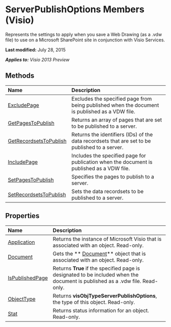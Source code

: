 
# ServerPublishOptions Members (Visio)
Represents the settings to apply when you save a Web Drawing (as a .vdw file) to use on a Microsoft SharePoint site in conjunction with Visio Services.

 **Last modified:** July 28, 2015

 _**Applies to:** Visio 2013 Preview_

## Methods



|**Name**|**Description**|
|:-----|:-----|
| [ExcludePage](3916ded4-daed-d6c7-9d75-c35273fed54a.md)|Excludes the specified page from being published when the document is published as a VDW file.|
| [GetPagesToPublish](e5dacddd-9b3d-7d18-afff-82ee6a042b03.md)|Returns an array of pages that are set to be published to a server.|
| [GetRecordsetsToPublish](d0f1981d-f0ef-12dc-a0aa-562ef38a7aec.md)|Returns the identifiers (IDs) of the data recordsets that are set to be published to a server.|
| [IncludePage](6af3f654-3b08-a990-8f0c-b05bb046a0b4.md)|Includes the specified page for publication when the document is published as a VDW file.|
| [SetPagesToPublish](9d874876-e053-d6fb-04c2-8e162a0457ec.md)|Specifies the pages to publish to a server.|
| [SetRecordsetsToPublish](c79a8677-e4f0-9eff-9eda-72b11d0af240.md)|Sets the data recordsets to be published to a server.|

## Properties



|**Name**|**Description**|
|:-----|:-----|
| [Application](ec9b9667-d0da-fcac-1fa5-c21105e96939.md)|Returns the instance of Microsoft Visio that is associated with an object. Read-only.|
| [Document](a09b7c44-0611-0033-0379-badad33d206f.md)|Gets the  ** [Document](21640062-13a2-a2b2-7c61-7e707671207c.md)** object that is associated with an object. Read-only.|
| [IsPublishedPage](b174f50d-4d37-962a-06cc-5013b36309ff.md)|Returns  **True** if the specified page is designated to be included when the document is published as a .vdw file. Read-only.|
| [ObjectType](f129c679-9d68-b041-561f-d199ca9c50a5.md)|Returns  **visObjTypeServerPublishOptions**, the type of this object. Read-only.|
| [Stat](2a9c3a1a-ece6-9fd5-d470-eee7f9db8c57.md)|Returns status information for an object. Read-only.|
